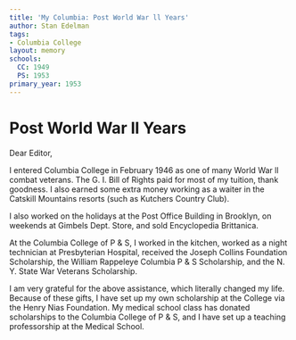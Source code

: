 ```yaml
---
title: 'My Columbia: Post World War ll Years'
author: Stan Edelman
tags:
- Columbia College
layout: memory
schools:
  CC: 1949
  PS: 1953
primary_year: 1953
---
```

# Post World War ll Years

Dear Editor,

I entered Columbia College in February 1946 as one of many World War ll combat veterans. The G. I. Bill of Rights paid for most of my tuition, thank goodness. I also earned some extra money working as a waiter in the Catskill Mountains resorts (such as Kutchers Country Club).

I also worked on the holidays at the Post Office Building in Brooklyn, on weekends at Gimbels Dept. Store, and sold Encyclopedia Brittanica.

At the Columbia College of P & S, I worked in the kitchen, worked as a night technician at Presbyterian Hospital, received the Joseph Collins Foundation Scholarship, the William Rappeleye Columbia P & S Scholarship, and the N. Y. State War Veterans Scholarship.

I am very grateful for the above assistance, which literally changed  my life. Because of these gifts, I have set up my own scholarship at the College via the Henry Nias Foundation.  My medical school class has donated scholarships to the Columbia College of P & S, and I have set up a teaching professorship at the Medical School.
